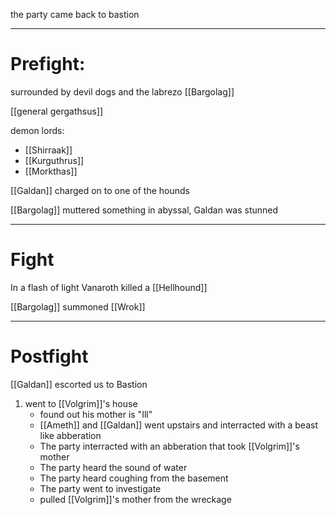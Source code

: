 the party came back to bastion

---

# Prefight: 

surrounded by devil dogs and the labrezo [[Bargolag]] 

[[general gergathsus]]

demon lords:
- [[Shirraak]]
- [[Kurguthrus]]
- [[Morkthas]]

[[Galdan]] charged on to one of the hounds

[[Bargolag]] muttered something in abyssal, Galdan was stunned

---

# Fight

In a flash of light Vanaroth killed a [[Hellhound]]

[[Bargolag]] summoned [[Wrok]]

---

# Postfight

[[Galdan]] escorted us to Bastion
1. went to [[Volgrim]]'s house
	- found out his mother is "Ill"
	- [[Ameth]] and [[Galdan]] went upstairs and interracted with a beast like abberation
	- The party interracted with an abberation that took [[Volgrim]]'s mother
	- The party heard the sound of water
	- The party heard coughing from the basement
	- The party went to investigate
	- pulled [[Volgrim]]'s mother from the wreckage 